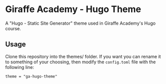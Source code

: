 # Giraffe Academy - Hugo Theme
A "Hugo - Static Site Generator" theme used in Giraffe Academy's Hugo course.

## Usage
Clone this repository into the themes/ folder. If you want you can rename it to something of your choosing, then modify the `config.toml` file with the following line:
```
theme = "ga-hugo-theme" 
```
